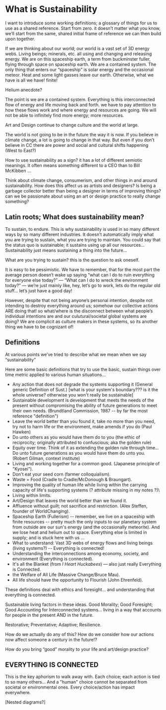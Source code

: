 # What is Sustainability

I want to introduce some working definitions; a glossary of things for us to use as a shared reference. Start from zero. it doesn’t matter what you know, we’ll start from the same, shared initial frame of reference we can then build upon together.

If we are thinking about our world; our world is a vast set of 3D energy webs. Living beings; minerals, etc. all using and changing and releasing energy. We are on this spaceship earth, a term from buckminster fuller, flying through space on spaceship earth. We are a contained system. The only thing that enters our “spaceship” is solar energy and the occasional meteor. Heat and some light gasses leave our earth. Otherwise, what we have is all we have! finite!

Helium anecdote?

The point is we are a contained system. Everything is this interconnected flow of energy and life moving back and forth. we have to pay attention to how these flows work and where energy and resources are going. We will not be able to infinitely find more energy; more resources.

Art and Design continue to change culture and the world at large. 

The world is not going to be in the future the way it is now. If you believe in climate change, a lot is going to change in that way. But even if you don’t believe in CC there are power and social and cultural shifts happening (West to East?)

How to use sustainability as a sign? it has a lot of different semiotic meanings. It often means something different to a CEO than to Bill McKibben …

Think about climate change, consumerism, and other things in and around sustainability. How does this affect us as artists and designers? Is being a garbage collector better than being a designer in terms of improving things? can we be passionate about using an art or design practice to really change something?

## Latin roots; What does sustainability mean?
To sustain, to endure. This is why sustainability is used in so many different ways by so many different industries. It doesn’t automatically imply what you are trying to sustain, what you are trying to maintain. You could say that the status quo is sustainable; it sustains using up all our resources… Sustainability just means sustaining a thing into the future…

What are you trying to sustain? this is the question to ask oneself.

It is easy to be pessimistic. We have to remember, that for the most part the average person doesn’t wake up saying “what can I do to ruin everything for everyone else today?” — “What can I do to wreck the environment today?” — we’re just mainly like, hey, let’s go to work, lets do the regular old stuff… let’s just have a good day!

However, despite that not being anyone’s personal intention, despite not intending to destroy everything around us; somehow our collective actions ARE doing that! so what/where is the disconnect between what people’s individual intentions are and our culutural/societal global systems are doing? We are complicit as culture makers in these systems, so its another thing we have to be cognizant of!

## Definitions
At various points we’ve tried to describe what we mean when we say “sustainability”

Here are some basic definitions that try to use the basic, sustain things over time metric applied to various human situations...

- Any action that does not degrade the systems supporting it (General generic Definition of Sust.) [what is your system's boundary??? is it the whole universe? otherwise you won't really be sustainable]
- Sustainable development is development that meets the needs of the present without compromising the ability of future generations to meet their own needs. (Brundtland Commission, 1987 -- by far the most reference "definition")
- Leave the world better than you found it, take no more than you need, try not to harm life or the environment, make amends if you do (Paul Hawken)
- Do unto others as you would have them do to you (the ethic of reciprocity; originally attributed to confuscious; aka the golden rule)
- Equity over time. Think of it as extending the golden rule through time... Do unto future generations as you would have them do unto you. (Robert Gilman, context institute)
- Living and working together for a common good. (Japanese principle of "Kyosei").
- Don't eat your seed corn (farmer colloquialism).
- Waste = Food (Cradle to Cradle/McDonough & Braungart).
- Improving the quality of human life while living within the carrying capacity of life's supporting systems (? attribute missing in my notes ?)\
- Living within limits.
- Art/Design that leaves the world better than we found it.
- Affluence without guilt; not sacrifice and restriction. (Alex Steffen, founder of WorldChanging).
- Spaceship Earth (Fullerism) -- remember, we live on a spaceship with finite resources -- pretty much the only inputs to our planetary system from outside are our sun's energy (and the occasionally meteorite). And we lose heat and helium out to space. Everything else is limited in supply; and is stuck here with us ...
- What to understand: Vast 3D webs of energy flows and living beings (living systems?) -- Everything is connected!
- Understanding the interconnections among economy, society, and environment (Everything is connected).
- It's all the Blanket (from _I Heart Huckabees_) — also just really Everything is Connected.
- the Welfare of All Life (Massive Change/Bruce Mau).
- All life should have the opportunity to Flourish (John Ehrenfeld).

These definitions deal with ethics and foresight... and understanding that everything is connected.

Sustainable living factors in these ideas. Good Morality; Good Foresight; Good Accounting for Interconnected systems... living in a way that accounts for people in the present AND in the future.

Restorative; Preventative; Adaptive; Resilience.

How do we actually do any of this? How do we consider how our actions now affect someone a century in the future!?

How do you bring “good” morality to your life and art/design practice?

## EVERYTHING IS CONNECTED
This is the key aphorism to walk away with. Each choice; each action is tied to so many others... And a "human" choice cannot be separated from societal or environmental ones. Every choice/action has impact everywhere.

[Nested diagrams?]


